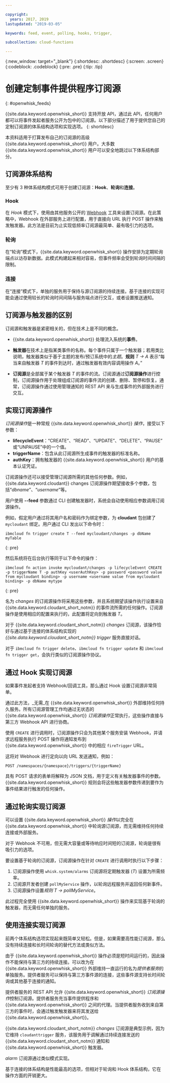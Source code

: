 ```yaml
---

copyright:
  years: 2017, 2019
lastupdated: "2019-03-05"

keywords: feed, event, polling, hooks, trigger, 

subcollection: cloud-functions

---
```


{:new_window: target="_blank"}
{:shortdesc: .shortdesc}
{:screen: .screen}
{:codeblock: .codeblock}
{:pre: .pre}
{:tip: .tip}

# 创建定制事件提供程序订阅源
{: #openwhisk_feeds}

{{site.data.keyword.openwhisk_short}} 支持开放 API，通过此 API，任何用户都可以将事件发起者服务公开为包中的订阅源。以下部分描述了用于提供您自己的定制订阅源的体系结构选项和实现选项。
{: shortdesc}

本资料适用于打算发布自己的订阅源的高级 {{site.data.keyword.openwhisk_short}} 用户。大多数 {{site.data.keyword.openwhisk_short}} 用户可以安全地跳过以下体系结构部分。

## 订阅源体系结构

至少有 3 种体系结构模式可用于创建订阅源：**Hook**、**轮询**和**连接**。

### Hook
在 *Hook* 模式下，使用由其他服务公开的 [Webhook](https://en.wikipedia.org/wiki/Webhook) 工具来设置订阅源。在此策略中，Webhook 在外部服务上进行配置，用于直接向 URL 执行 POST 操作来触发触发器。此方法是目前为止实现低频率订阅源最简单、最有吸引力的选项。



### 轮询
在“轮询”模式下，{{site.data.keyword.openwhisk_short}} 操作安排为定期轮询端点以访存新数据。此模式构建起来相对容易，但事件频率会受到轮询时间间隔的限制。

### 连接
在“连接”模式下，单独的服务用于保持与源订阅源的持续连接。基于连接的实现可能会通过使用较长的轮询时间间隔与服务端点进行交互，或者设置推送通知。





## 订阅源与触发器的区别

订阅源和触发器是紧密相关的，但在技术上是不同的概念。   

- {{site.data.keyword.openwhisk_short}} 处理流入系统的**事件**。

- **触发器**在技术上是指某类事件的名称。每个事件只属于一个触发器；若用类比说明，触发器类似于基于主题的发布/预订系统中的*主题*。**规则** *T -> A* 表示“每当来自触发器 *T* 的事件到达时，通过触发器有效内容调用操作 *A*。”

- **订阅源**是全部属于某个触发器 *T* 的事件的流。订阅源通过**订阅源操作**进行控制，订阅源操作用于处理组成订阅源的事件流的创建、删除、暂停和恢复。通常，订阅源操作通过使用管理通知的 REST API 来与生成事件的外部服务进行交互。

##  实现订阅源操作

*订阅源操作*是一种常规 {{site.data.keyword.openwhisk_short}} *操作*，接受以下参数：
* **lifecycleEvent**：“CREATE”、“READ”、“UPDATE”、“DELETE”、“PAUSE”或“UNPAUSE”中的一个值。
* **triggerName**：包含从此订阅源所生成事件的触发器的标准名称。
* **authKey**：拥有触发器的 {{site.data.keyword.openwhisk_short}} 用户的基本认证凭证。

订阅源操作还可以接受管理订阅源所需的其他任何参数。例如，{{site.data.keyword.cloudant}} changes 订阅源操作期望接收多个参数，包括“*dbname*”、“*username*”等。

用户使用 **--feed** 参数通过 CLI 创建触发器时，系统会自动使用相应参数调用订阅源操作。

例如，假定用户通过将其用户名和密码作为绑定参数，为 **cloudant** 包创建了 `mycloudant` 绑定。用户通过 CLI 发出以下命令时：
```
ibmcloud fn trigger create T --feed mycloudant/changes -p dbName myTable
```
{: pre}

然后系统将在后台执行等同于以下命令的操作：
```
ibmcloud fn action invoke mycloudant/changes -p lifecycleEvent CREATE -p triggerName T -p authKey <userAuthKey> -p password <password value from mycloudant binding> -p username <username value from mycloudant binding> -p dbName mytype
```
{: pre}

名为 *changes* 的订阅源操作将采用这些参数，并且系统期望该操作执行设置来自 {{site.data.keyword.cloudant_short_notm}} 的事件流所需的任何操作。订阅源操作是使用相应的配置来执行的，此配置将定向到触发器 *T*。

对于 {{site.data.keyword.cloudant_short_notm}} *changes* 订阅源，该操作恰好与通过基于连接的体系结构实现的 *{{site.data.keyword.cloudant_short_notm}} trigger* 服务直接对话。

对于 `ibmcloud fn trigger delete`、`ibmcloud fn trigger update` 和 `ibmcloud fn trigger get`，会执行类似的订阅源操作协议。

## 通过 Hook 实现订阅源

如果事件发起者支持 Webhook/回调工具，那么通过 Hook 设置订阅源非常简单。

通过此方法，_无需_在 {{site.data.keyword.openwhisk_short}} 外部维持任何持久服务。所有订阅源管理工作均通过无状态的 {{site.data.keyword.openwhisk_short}} *订阅源操作*正常执行，这些操作直接与第三方 Webhook API 进行协商。

使用 `CREATE` 进行调用时，订阅源操作只会为其他某个服务安装 Webhook，并请求远程服务执行 POST 操作将通知发布到 {{site.data.keyword.openwhisk_short}} 中的相应 `fireTrigger` URL。

这将对 Webhook 进行定向以向 URL 发送通知，例如：

`POST /namespaces/{namespace}/triggers/{triggerName}`

具有 POST 请求的表单将解释为 JSON 文档，用于定义有关触发器事件的参数。{{site.data.keyword.openwhisk_short}} 规则会将这些触发器参数传递到要作为事件结果进行触发的任何操作。

## 通过轮询实现订阅源

可以设置 {{site.data.keyword.openwhisk_short}} *操作*以完全在 {{site.data.keyword.openwhisk_short}} 中轮询源订阅源，而无需维持任何持续连接或外部服务。

对于 Webhook 不可用，但无需大容量或等待响应时间短的订阅源，轮询是很有吸引力的选项。

要设置基于轮询的订阅源，订阅源操作在针对 `CREATE` 进行调用时执行以下步骤：

1. 订阅源操作使用 `whisk.system/alarms` 订阅源将定期触发器 (*T*) 设置为所需频率。
2. 订阅源开发者创建 `pollMyService` 操作，以轮询远程服务并返回任何新事件。
3. 订阅源操作设置*规则* *T -> pollMyService*。

此过程完全使用 {{site.data.keyword.openwhisk_short}} 操作来实现基于轮询的触发器，而无需任何单独的服务。

## 使用连接实现订阅源

前两个体系结构选项实现起来既简单又轻松。但是，如果需要高性能订阅源，那么没有持续连接和长时间轮询的替代方法或类似方法。

由于 {{site.data.keyword.openwhisk_short}} 操作必须是短时间运行的，因此操作不能保持与第三方的持续连接。可以改为在 {{site.data.keyword.openwhisk_short}} 外部维持一直运行的名为*提供者服务*的单独服务。提供者服务可以保持与第三方事件源的连接，这些事件源支持长时间轮询或其他基于连接的通知。

提供者服务的 REST API 允许 {{site.data.keyword.openwhisk_short}} *订阅源操作*控制订阅源。提供者服务充当事件提供程序和 {{site.data.keyword.openwhisk_short}} 之间的代理。当提供者服务收到来自第三方的事件时，会通过触发触发器来将其发送给 {{site.data.keyword.openwhisk_short}}。

{{site.data.keyword.cloudant_short_notm}} *changes* 订阅源是典型示例，因为它维持 `cloudanttrigger` 服务，该服务用于调解通过持续连接发送的 {{site.data.keyword.cloudant_short_notm}} 通知和 {{site.data.keyword.openwhisk_short}} 触发器。


*alarm* 订阅源通过类似模式实现。

基于连接的体系结构是性能最高的选项，但相对于轮询和 Hook 体系结构，它在操作方面的开销更大。
